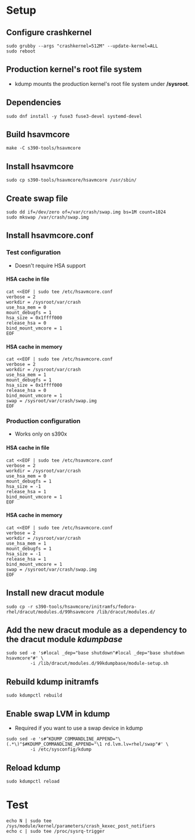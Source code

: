 
# Setup

## Configure crashkernel

```shell
sudo grubby --args "crashkernel=512M" --update-kernel=ALL
sudo reboot
```

## Production kernel's root file system

- kdump mounts the production kernel's root file system under **/sysroot**.

## Dependencies

```shell
sudo dnf install -y fuse3 fuse3-devel systemd-devel
```

## Build hsavmcore

```shell
make -C s390-tools/hsavmcore
```

## Install hsavmcore

```shell
sudo cp s390-tools/hsavmcore/hsavmcore /usr/sbin/
```

## Create swap file

```shell
sudo dd if=/dev/zero of=/var/crash/swap.img bs=1M count=1024
sudo mkswap /var/crash/swap.img
```

## Install hsavmcore.conf

### Test configuration

- Doesn't require HSA support

#### HSA cache in file

```shell
cat <<EOF | sudo tee /etc/hsavmcore.conf
verbose = 2
workdir = /sysroot/var/crash
use_hsa_mem = 0
mount_debugfs = 1
hsa_size = 0x1ffff000
release_hsa = 0
bind_mount_vmcore = 1
EOF
```

#### HSA cache in memory

```shell
cat <<EOF | sudo tee /etc/hsavmcore.conf
verbose = 2
workdir = /sysroot/var/crash
use_hsa_mem = 1
mount_debugfs = 1
hsa_size = 0x1ffff000
release_hsa = 0
bind_mount_vmcore = 1
swap = /sysroot/var/crash/swap.img
EOF
```

### Production configuration

- Works only on s390x

#### HSA cache in file

```shell
cat <<EOF | sudo tee /etc/hsavmcore.conf
verbose = 2
workdir = /sysroot/var/crash
use_hsa_mem = 0
mount_debugfs = 1
hsa_size = -1
release_hsa = 1
bind_mount_vmcore = 1
EOF
```

#### HSA cache in memory

```shell
cat <<EOF | sudo tee /etc/hsavmcore.conf
verbose = 2
workdir = /sysroot/var/crash
use_hsa_mem = 1
mount_debugfs = 1
hsa_size = -1
release_hsa = 1
bind_mount_vmcore = 1
swap = /sysroot/var/crash/swap.img
EOF
```

## Install new dracut module

```shell
sudo cp -r s390-tools/hsavmcore/initramfs/fedora-rhel/dracut/modules.d/99hsavmcore /lib/dracut/modules.d/
```

## Add the new dracut module as a dependency to the dracut module *kdumpbase*

```shell
sudo sed -e 's#local _dep="base shutdown"#local _dep="base shutdown hsavmcore"#' \
         -i /lib/dracut/modules.d/99kdumpbase/module-setup.sh
```

## Rebuild kdump initramfs

```shell
sudo kdumpctl rebuild
```

## Enable swap LVM in kdump

- Required if you want to use a swap device in kdump

```shell
sudo sed -e 's#^KDUMP_COMMANDLINE_APPEND="\(.*\)"$#KDUMP_COMMANDLINE_APPEND="\1 rd.lvm.lv=rhel/swap"#' \
         -i /etc/sysconfig/kdump
```

## Reload kdump

```shell
sudo kdumpctl reload
```

# Test

```shell
echo N | sudo tee /sys/module/kernel/parameters/crash_kexec_post_notifiers
echo c | sudo tee /proc/sysrq-trigger
```
